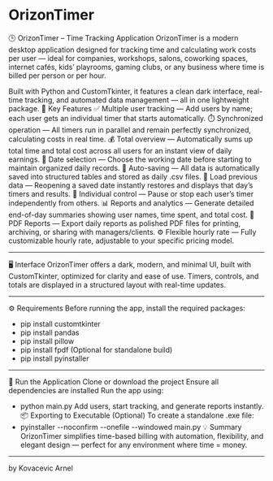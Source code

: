 # OrizonTimer
🕒 OrizonTimer – Time Tracking Application OrizonTimer is a modern desktop application designed for tracking time and calculating work costs per user — ideal for companies, workshops, salons, coworking spaces, internet cafés, kids’ playrooms, gaming clubs, or any business where time is billed per person or per hour.


Built with Python and CustomTkinter, it features a clean dark interface, real-time tracking, and automated data management — all in one lightweight package.
🔧 Key Features
✅ Multiple user tracking — Add users by name; each user gets an individual timer that starts automatically.
⏱️ Synchronized operation — All timers run in parallel and remain perfectly synchronized, calculating costs in real time.
💰 Total overview — Automatically sums up total time and total cost across all users for an instant view of daily earnings.
📅 Date selection — Choose the working date before starting to maintain organized daily records.
💾 Auto-saving — All data is automatically saved into structured tables and stored as daily .csv files.
🔄 Load previous data — Reopening a saved date instantly restores and displays that day’s timers and results.
🛑 Individual control — Pause or stop each user’s timer independently from others.
📊 Reports and analytics — Generate detailed end-of-day summaries showing user names, time spent, and total cost.
🧾 PDF Reports — Export daily reports as polished PDF files for printing, archiving, or sharing with managers/clients.
⚙️ Flexible hourly rate — Fully customizable hourly rate, adjustable to your specific pricing model.

----------
🖥️ Interface
OrizonTimer offers a dark, modern, and minimal UI, built with CustomTkinter, optimized for clarity and ease of use.
Timers, controls, and totals are displayed in a structured layout with real-time updates.

-------------

⚙️ Requirements
Before running the app, install the required packages:
 - pip install customtkinter
 - pip install pandas
 - pip install pillow
 - pip install fpdf
(Optional for standalone build)
 - pip install pyinstaller

---------------------
 
🚀 Run the Application
Clone or download the project
Ensure all dependencies are installed
Run the app using:
 - python main.py
Add users, start tracking, and generate reports instantly.
📦 Exporting to Executable (Optional)
To create a standalone .exe file:
 - pyinstaller --noconfirm --onefile --windowed main.py
💡 Summary
OrizonTimer simplifies time-based billing with automation, flexibility, and elegant design — perfect for any environment where time = money.

--------
by Kovacevic Arnel
